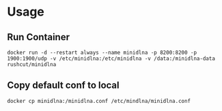 # Usage

## Run Container
```
docker run -d --restart always --name minidlna -p 8200:8200 -p 1900:1900/udp -v /etc/minidlna:/etc/minidlna -v /data:/minidlna-data rushcut/minidlna
```

## Copy default conf to local
```
docker cp minidlna:/minidlna.conf /etc/mindlna/minidlna.conf
```
